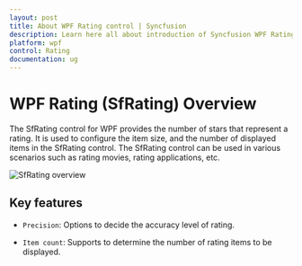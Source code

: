 ```yaml
---
layout: post
title: About WPF Rating control | Syncfusion
description: Learn here all about introduction of Syncfusion WPF Rating (SfRating) control, its elements and more.
platform: wpf
control: Rating
documentation: ug
---
```


# WPF Rating (SfRating) Overview


The SfRating control for WPF provides the number of stars that represent a rating. It is used to configure the item size, and the number of displayed items in the SfRating control. The SfRating control can be used in various scenarios such as rating movies, rating applications, etc.

![SfRating overview](images/gettingstarted.png)

## Key features

* `Precision`: Options to decide the accuracy level of rating.

* `Item count`: Supports to determine the number of rating items to be displayed.
